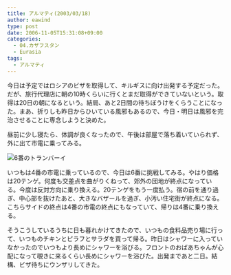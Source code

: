 ```yaml
---
title: アルマティ(2003/03/18)
author: eawind
type: post
date: 2006-11-05T15:31:08+09:00
categories:
  - 04.カザフスタン
  - Eurasia
tags:
  - アルマティ
---
```

今日は予定ではロシアのビザを取得して、キルギスに向け出発する予定だった。だが、旅行代理店に朝の10時くらいに行くとまだ取得ができていないという。取得は20日の朝になるという。結局、あと2日間の待ちぼうけをくらうことになった。まあ、折りしも昨日からひいている風邪もあるので、今日・明日は風邪を完治させることに専念しようと決めた。

昼前に少し寝たら、体調が良くなったので、午後は部屋で落ち着いていられず、外に出て市電に乗ってみる。

![6番のトランバーイ](/img/wp/2006/11/200303181441361.jpg)

いつもは4番の市電に乗っているので、今日は6番に挑戦してみる。やはり価格は20テンゲ。何度も交差点を曲がりくねって、郊外の団地が終点になっている。今度は反対方向に乗り換える。20テンゲをもう一度払う。宿の前を通り過ぎ、中心部を抜けたあと、大きなバザールを過ぎ、小汚い住宅街が終点になる。こちらサイドの終点は4番の市電の終点にもなっていて、帰りは4番に乗り換える。

そうこうしているうちに日も暮れかけてきたので、いつもの食料品売り場に行って、いつものチキンとピラフとサラダを買って帰る。昨日はシャワーに入っていなかったのでいつもより長めにシャワーを浴びる。フロントのおばあちゃんが心配になって覗きに来るくらい長めにシャワーを浴びた。出発まであと二日。結構、ビザ待ちにウンザリしてきた。
